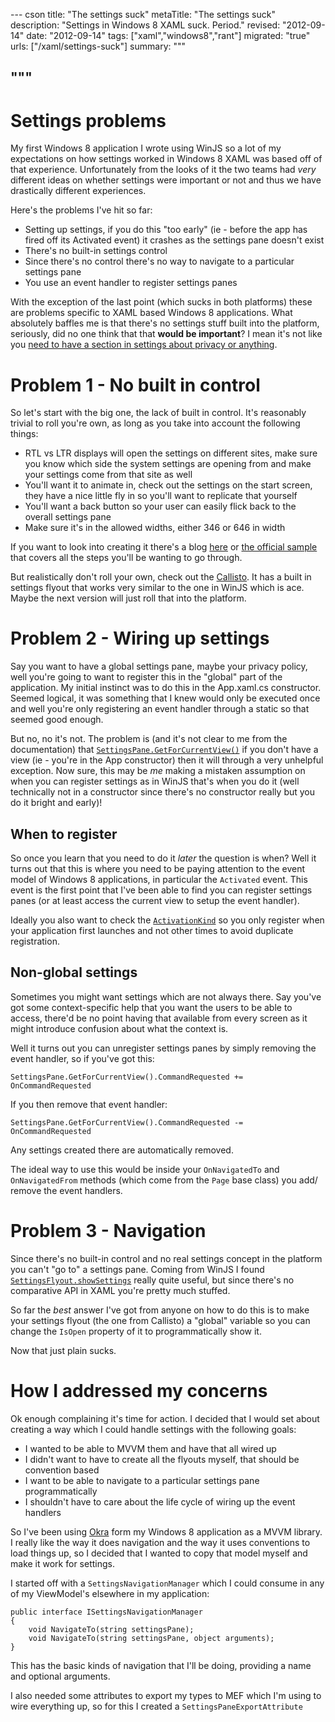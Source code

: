 --- cson
title: "The settings suck"
metaTitle: "The settings suck"
description: "Settings in Windows 8 XAML suck. Period."
revised: "2012-09-14"
date: "2012-09-14"
tags: ["xaml","windows8","rant"]
migrated: "true"
urls: ["/xaml/settings-suck"]
summary: """

"""
---
# Settings problems

My first Windows 8 application I wrote using WinJS so a lot of my expectations on how settings worked in Windows 8 XAML was based off of that experience. Unfortunately from the looks of it the two teams had *very* different ideas on whether settings were important or not and thus we have drastically different experiences.

Here's the problems I've hit so far:

* Setting up settings, if you do this "too early" (ie - before the app has fired off its Activated event) it crashes as the settings pane doesn't exist
* There's no built-in settings control
* Since there's no control there's no way to navigate to a particular settings pane
* You use an event handler to register settings panes

With the exception of the last point (which sucks in both platforms) these are problems specific to XAML based Windows 8 applications. What absolutely baffles me is that there's no settings stuff built into the platform, seriously, did no one think that that **would be important**? I mean it's not like you [need to have a section in settings about privacy or anything][1].

# Problem 1 - No built in control

So let's start with the big one, the lack of built in control. It's reasonably trivial to roll you're own, as long as you take into account the following things:

* RTL vs LTR displays will open the settings on different sites, make sure you know which side the system settings are opening from and make your settings come from that site as well
* You'll want it to animate in, check out the settings on the start screen, they have a nice little fly in so you'll want to replicate that yourself
* You'll want a back button so your user can easily flick back to the overall settings pane
* Make sure it's in the allowed widths, either 346 or 646 in width

If you want to look into creating it there's a blog [here][2] or [the official sample][3] that covers all the steps you'll be wanting to go through.

But realistically don't roll your own, check out the [Callisto][4]. It has a built in settings flyout that works very similar to the one in WinJS which is ace. Maybe the next version will just roll that into the platform.

# Problem 2 - Wiring up settings

Say you want to have a global settings pane, maybe your privacy policy, well you're going to want to register this in the "global" part of the application. My initial instinct was to do this in the App.xaml.cs constructor. Seemed logical, it was something that I knew would only be executed once and well you're only registering an event handler through a static so that seemed good enough.

But no, no it's not. The problem is (and it's not clear to me from the documentation) that [`SettingsPane.GetForCurrentView()`][5] if you don't have a view (ie - you're in the App constructor) then it will through a very unhelpful exception. Now sure, this may be *me* making a mistaken assumption on when you can register settings as in WinJS that's when you do it (well technically not in a constructor since there's no constructor really but you do it bright and early)!

## When to register

So once you learn that you need to do it *later* the question is when? Well it turns out that this is where you need to be paying attention to the event model of Windows 8 applications, in particular the `Activated` event. This event is the first point that I've been able to find you can register settings panes (or at least access the current view to setup the event handler).

Ideally you also want to check the [`ActivationKind`][6] so you only register when your application first launches and not other times to avoid duplicate registration.

## Non-global settings

Sometimes you might want settings which are not always there. Say you've got some context-specific help that you want the users to be able to access, there'd be no point having that available from every screen as it might introduce confusion about what the context is.

Well it turns out you can unregister settings panes by simply removing the event handler, so if you've got this:

	SettingsPane.GetForCurrentView().CommandRequested += OnCommandRequested

If you then remove that event handler:

	SettingsPane.GetForCurrentView().CommandRequested -= OnCommandRequested

Any settings created there are automatically removed.

The ideal way to use this would be inside your `OnNavigatedTo` and `OnNavigatedFrom` methods (which come from the `Page` base class) you add/ remove the event handlers.

# Problem 3 - Navigation

Since there's no built-in control and no real settings concept in the platform you can't "go to" a settings pane. Coming from WinJS I found [`SettingsFlyout.showSettings`][7] really quite useful, but since there's no comparative API in XAML you're pretty much stuffed.

So far the _best_ answer I've got from anyone on how to do this is to make your settings flyout (the one from Callisto) a "global" variable so you can change the `IsOpen` property of it to programmatically show it.

Now that just plain sucks.

# How I addressed my concerns

Ok enough complaining it's time for action. I decided that I would set about creating a way which I could handle settings with the following goals:

* I wanted to be able to MVVM them and have that all wired up
* I didn't want to have to create all the flyouts myself, that should be convention based
* I want to be able to navigate to a particular settings pane programmatically
* I shouldn't have to care about the life cycle of wiring up the event handlers

So I've been using [Okra][8] form my Windows 8 application as a MVVM library. I really like the way it does navigation and the way it uses conventions to load things up, so I decided that I wanted to copy that model myself and make it work for settings.

I started off with a `SettingsNavigationManager` which I could consume in any of my ViewModel's elsewhere in my application:

    public interface ISettingsNavigationManager
    {
        void NavigateTo(string settingsPane);
        void NavigateTo(string settingsPane, object arguments);
    }

This has the basic kinds of navigation that I'll be doing, providing a name and optional arguments.

I also needed some attributes to export my types to MEF which I'm using to wire everything up, so for this I created a `SettingsPaneExportAttribute`


  [1]: http://msdn.microsoft.com/en-us/library/windows/apps/hh694083.aspx#4.1.1_Your_app_must_have_a_privacy_statement_if_it_collects_personal_information
  [2]: http://blog.jerrynixon.com/2012/08/how-to-create-windows-8-settings-pane.html
  [3]: http://code.msdn.microsoft.com/windowsapps/App-settings-sample-1f762f49
  [4]: https://github.com/timheuer/callisto
  [5]: http://msdn.microsoft.com/en-us/library/windows/apps/windows.ui.applicationsettings.settingspane.getforcurrentview.aspx
  [6]: http://msdn.microsoft.com/en-us/library/windows/apps/windows.applicationmodel.activation.activationkind
  [7]: http://msdn.microsoft.com/en-us/library/windows/apps/hh770581.aspx
  [8]: http://okra.codeplex.com